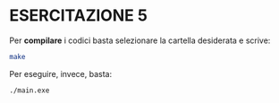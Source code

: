 # ESERCITAZIONE 5
Per **compilare** i codici basta selezionare la cartella desiderata e scrive:
```bash
make
```
Per eseguire, invece, basta:
```bash
./main.exe
```
